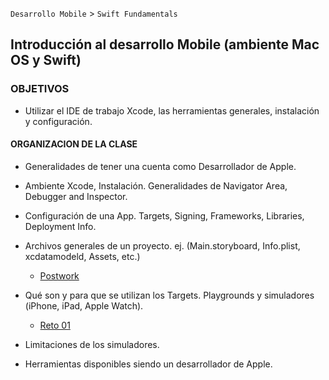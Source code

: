 
`Desarrollo Mobile` > `Swift Fundamentals`


## Introducción al desarrollo Mobile (ambiente Mac OS y Swift)  

### OBJETIVOS 

- Utilizar el IDE de trabajo Xcode, las herramientas generales, instalación y configuración. 

#### ORGANIZACION DE LA CLASE 

 - Generalidades de tener una cuenta como Desarrollador de Apple.

 - Ambiente Xcode, Instalación.
 Generalidades de Navigator Area, Debugger and Inspector.
 
 - Configuración de una App. Targets, Signing, Frameworks, Libraries, Deployment Info.
 
 - Archivos generales de un proyecto. ej. (Main.storyboard, Info.plist, xcdatamodeld, Assets, etc.)

 	- [Postwork](Postwork)
 
 - Qué son y para que se utilizan los Targets.
 Playgrounds y simuladores (iPhone, iPad, Apple Watch).
 
  	- [Reto 01](Reto-01)

 - Limitaciones de los simuladores.
  
 - Herramientas disponibles siendo un desarrollador de Apple.
